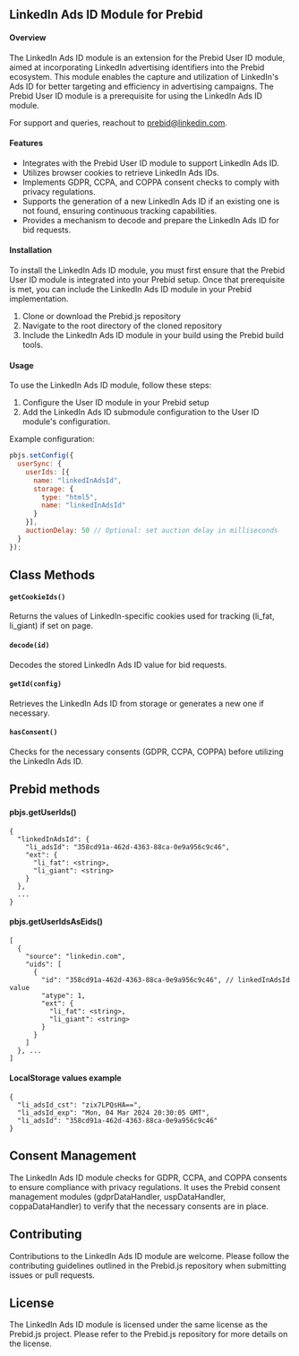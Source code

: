 ## LinkedIn Ads ID Module for Prebid

#### Overview

The LinkedIn Ads ID module is an extension for the Prebid User ID module, aimed at incorporating LinkedIn advertising identifiers into the Prebid ecosystem. This module enables the capture and utilization of LinkedIn's Ads ID for better targeting and efficiency in advertising campaigns. The Prebid User ID module is a prerequisite for using the LinkedIn Ads ID module.

For support and queries, reachout to prebid@linkedin.com.

#### Features

- Integrates with the Prebid User ID module to support LinkedIn Ads ID.
- Utilizes browser cookies to retrieve LinkedIn Ads IDs.
- Implements GDPR, CCPA, and COPPA consent checks to comply with privacy regulations.
- Supports the generation of a new LinkedIn Ads ID if an existing one is not found, ensuring continuous tracking capabilities.
- Provides a mechanism to decode and prepare the LinkedIn Ads ID for bid requests.

#### Installation

To install the LinkedIn Ads ID module, you must first ensure that the Prebid User ID module is integrated into your Prebid setup. Once that prerequisite is met, you can include the LinkedIn Ads ID module in your Prebid implementation.

1. Clone or download the Prebid.js repository
2. Navigate to the root directory of the cloned repository
3. Include the LinkedIn Ads ID module in your build using the Prebid build tools.

#### Usage

To use the LinkedIn Ads ID module, follow these steps:

1. Configure the User ID module in your Prebid setup
2. Add the LinkedIn Ads ID submodule configuration to the User ID module's configuration.

Example configuration:

```javascript
pbjs.setConfig({
  userSync: {
    userIds: [{
      name: "linkedInAdsId",
      storage: {
        type: "html5",
        name: "linkedInAdsId"
      }
    }],
    auctionDelay: 50 // Optional: set auction delay in milliseconds
  }
});
```

Class Methods
---

#### `getCookieIds()`
Returns the values of LinkedIn-specific cookies used for tracking (li_fat, li_giant) if set on page.

#### `decode(id)`
Decodes the stored LinkedIn Ads ID value for bid requests.

#### `getId(config)`
Retrieves the LinkedIn Ads ID from storage or generates a new one if necessary.

#### `hasConsent()`
Checks for the necessary consents (GDPR, CCPA, COPPA) before utilizing the LinkedIn Ads ID.

Prebid methods
---
#### pbjs.getUserIds()
```
{
  "linkedInAdsId": {
    "li_adsId": "358cd91a-462d-4363-88ca-0e9a956c9c46",
    "ext": {
      "li_fat": <string>,
      "li_giant": <string>
    }
  },
  ...
}
```

#### pbjs.getUserIdsAsEids()
```
[
  {
    "source": "linkedin.com",
    "uids": [
      {
        "id": "358cd91a-462d-4363-88ca-0e9a956c9c46", // linkedInAdsId value
        "atype": 1,
        "ext": {
          "li_fat": <string>,
          "li_giant": <string>
        }
      }
    ]
  }, ...
]
```
#### LocalStorage values example
```
{
  "li_adsId_cst": "zix7LPQsHA==",
  "li_adsId_exp": "Mon, 04 Mar 2024 20:30:05 GMT",
  "li_adsId": "358cd91a-462d-4363-88ca-0e9a956c9c46"
}
```

Consent Management
---
The LinkedIn Ads ID module checks for GDPR, CCPA, and COPPA consents to ensure compliance with privacy regulations. It uses the Prebid consent management modules (gdprDataHandler, uspDataHandler, coppaDataHandler) to verify that the necessary consents are in place.


Contributing
---
Contributions to the LinkedIn Ads ID module are welcome. Please follow the contributing guidelines outlined in the Prebid.js repository when submitting issues or pull requests.

License
---
The LinkedIn Ads ID module is licensed under the same license as the Prebid.js project. Please refer to the Prebid.js repository for more details on the license.
